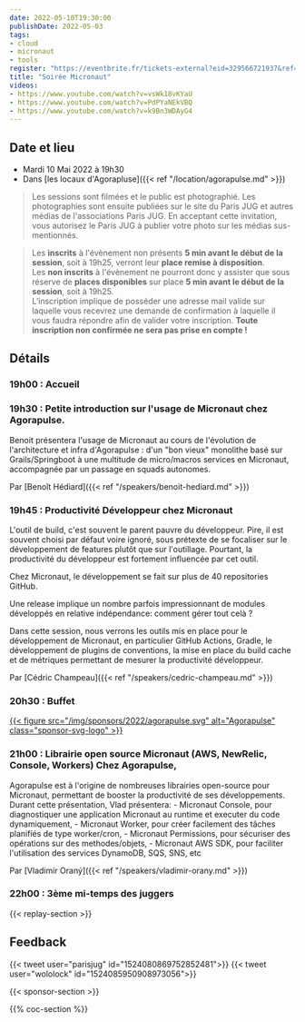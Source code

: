 ```yaml
---
date: 2022-05-10T19:30:00
publishDate: 2022-05-03
tags:
- cloud
- micronaut
- tools
register: "https://eventbrite.fr/tickets-external?eid=329566721937&ref=etckt"
title: "Soirée Micronaut"
videos:
- https://www.youtube.com/watch?v=vsWk18vKYaU
- https://www.youtube.com/watch?v=PdPYaNEkVBQ
- https://www.youtube.com/watch?v=k9Bn3WDAyG4
---
```


## Date et lieu

* Mardi 10 Mai 2022 à 19h30
* Dans [les locaux d'Agorapluse]({{< ref "/location/agorapulse.md" >}})

> Les sessions sont filmées et le public est photographié. Les photographies sont ensuite publiées sur le site du Paris JUG et autres médias de l'associations Paris JUG. En acceptant cette invitation, vous autorisez le Paris JUG à publier votre photo sur les médias sus-mentionnés.

> Les **inscrits** à l'évènement non présents **5 min avant le début de la session**, soit à 19h25, verront leur **place remise à disposition**.  
Les **non inscrits** à l'évènement ne pourront donc y assister que sous réserve de **places disponibles** sur place **5 min avant le début de la session**, soit à 19h25.  
L’inscription implique de posséder une adresse mail valide sur laquelle vous recevrez une demande de confirmation à laquelle il vous faudra répondre afin de valider votre inscription. **Toute inscription non confirmée ne sera pas prise en compte !**

## Détails

### 19h00 : Accueil

### 19h30 : Petite introduction sur l'usage de Micronaut chez Agorapulse.

Benoit présentera l'usage de Micronaut au cours de l'évolution de l'architecture et infra d'Agorapulse : d'un "bon vieux" monolithe basé sur Grails/Springboot à une multitude de micro/macros services en Micronaut, accompagnée par un passage en squads autonomes.

Par [Benoît Hédiard]({{< ref "/speakers/benoit-hediard.md" >}})

### 19h45 : Productivité Développeur chez Micronaut

L'outil de build, c'est souvent le parent pauvre du développeur. Pire, il est souvent choisi par défaut voire ignoré, sous prétexte de se focaliser sur le développement de features plutôt que sur l'outillage. Pourtant, la productivité du développeur est fortement influencée par cet outil.

Chez Micronaut, le développement se fait sur plus de 40 repositories GitHub.

Une release implique un nombre parfois impressionnant de modules développés en relative indépendance: comment gérer tout celà ?

Dans cette session, nous verrons les outils mis en place pour le développement de Micronaut, en particulier GitHub Actions, Gradle, le développement de plugins de conventions, la mise en place du build cache et de métriques permettant de mesurer la productivité développeur.

Par [Cédric Champeau]({{< ref "/speakers/cedric-champeau.md" >}})

### 20h30 : Buffet

[{{< figure src="/img/sponsors/2022/agorapulse.svg" alt="Agorapulse" class="sponsor-svg-logo" >}}](https://www.agorapulse.com/)

### 21h00 : Librairie open source Micronaut (AWS, NewRelic, Console, Workers) Chez Agorapulse,

Agorapulse est à l'origine de nombreuses librairies open-source pour Micronaut, permettant de booster la productivité de ses développements. Durant cette présentation, Vlad présentera: - Micronaut Console, pour diagnostiquer une application Micronaut au runtime et executer du code dynamiquement, - Micronaut Worker, pour créer facilement des tâches planifiés de type worker/cron, - Micronaut Permissions, pour sécuriser des opérations sur des methodes/objets, - Micronaut AWS SDK, pour faciliter l'utilisation des services DynamoDB, SQS, SNS, etc

Par [Vladimír Oraný]({{< ref "/speakers/vladimir-orany.md" >}})

### 22h00 : 3ème mi-temps des juggers

{{< replay-section >}}

## Feedback

{{< tweet user="parisjug" id="1524080869752852481">}}
{{< tweet user="wololock" id="1524085950908973056">}}

{{< sponsor-section >}}

{{% coc-section %}}
